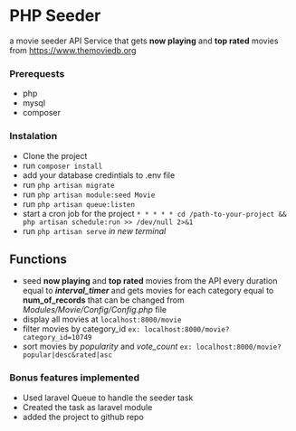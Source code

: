 # PHP Seeder
a movie seeder API Service that gets **now playing** and **top rated** movies from https://www.themoviedb.org

### Prerequests
  - php
  - mysql
  - composer
  
### Instalation
  - Clone the project
  - run `composer install`
  - add your database credintials to .env file
  - run `php artisan migrate`
  - run `php artisan module:seed Movie`
  - run `php artisan queue:listen`
  - start a cron job for the project `* * * * * cd /path-to-your-project && php artisan schedule:run >> /dev/null 2>&1`
  - run `php artisan serve` *in new terminal*

## Functions
  - seed **now playing** and **top rated** movies from the API every duration equal to ***interval_timer*** and gets movies for each category equal to **num_of_records** that can be changed from *Modules/Movie/Config/Config.php* file
  - display all movies at `localhost:8000/movie`
  - filter movies by category_id `ex: localhost:8000/movie?category_id=10749`
  - sort movies by *popularity* and *vote_count* `ex: localhost:8000/movie?popular|desc&rated|asc`
 
### Bonus features implemented
 - Used laravel Queue to handle the seeder task
 - Created the task as laravel module
 - added the project to github repo
 
